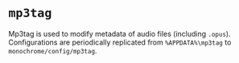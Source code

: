 # `mp3tag`

Mp3tag is used to modify metadata of audio files (including `.opus`). Configurations are periodically replicated from `%APPDATA%\mp3tag` to `monochrome/config/mp3tag`.
